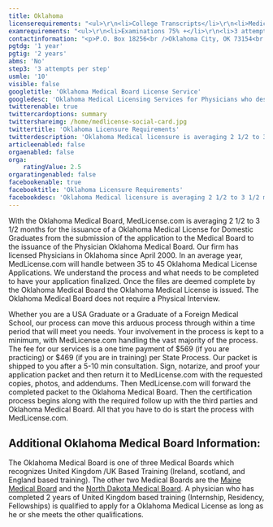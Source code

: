 ```yaml
---
title: Oklahoma
licenserequirements: "<ul>\r\n<li>College Transcripts</li>\r\n<li>Medical School Transcripts</li>\r\n<li>Criminal Background Check</li>\r\n<li>All State Medical Licenses (past/present)</li>\r\n<li>AMA or AOA Profile</li>\r\n<li>All Internships/Residency/Fellowships</li>\r\n<li>ECFMG/5th Pathway</li>\r\n</ul>"
examrequirements: "<ul>\r\n<li>Examinations 75% +</li>\r\n<li>3 attempt limit Step 3 of the USMLE</li>\r\n<li>10 year limit - USMLE</li>\r\n<li>1 year PGY for USA Grads</li>\r\n<li>2 year PGY for International Grads</li>\r\n<li>No - 10 year rule or SPEX</li>\r\n<li>State Exam Accepted if Pre-1975</li>\r\n</ul>"
contactinformation: "<p>P.O. Box 18256<br />Oklahoma City, OK 73154<br />Phone: (405) 962-1400<br />Fax: (405) 962-1499</p>\r\n<p><a href=\"http://www.okmedicalboard.org/\">www.okmedicalboard.org</a></p>"
pgtdg: '1 year'
pgtig: '2 years'
abms: 'No'
step3: '3 attempts per step'
usmle: '10'
visible: false
googletitle: 'Oklahoma Medical Board License Service'
googledesc: 'Oklahoma Medical Licensing Services for Physicians who desire an expedited licensure process when applying to the Oklahoma Medical Board for a license'
twitterenable: true
twittercardoptions: summary
twittershareimg: /home/medlicense-social-card.jpg
twittertitle: 'Oklahoma Licensure Requirements'
twitterdescription: 'Oklahoma Medical licensure is averaging 2 1/2 to 3 1/2 months for  Oklahoma Medical License for Domestic Graduates from the submission of the application to the Medical Board to the issuance of the Physician Oklahoma Medical Board.'
articleenabled: false
orgaenabled: false
orga:
    ratingValue: 2.5
orgaratingenabled: false
facebookenable: true
facebooktitle: 'Oklahoma Licensure Requirements'
facebookdesc: 'Oklahoma Medical licensure is averaging 2 1/2 to 3 1/2 months for  Oklahoma Medical License for Domestic Graduates from the submission of the application to the Medical Board to the issuance of the Physician Oklahoma Medical Board.'
---
```


<p>With the Oklahoma Medical Board, MedLicense.com is averaging 2 1/2 to 3 1/2 months for the issuance of a Oklahoma Medical License for Domestic Graduates from the submission of the application to the Medical Board to the issuance of the Physician Oklahoma Medical Board. Our firm has licensed Physicians in Oklahoma since April 2000. In an average year, MedLicense.com will handle between 35 to 45 Oklahoma Medical License Applications. We understand the process and what needs to be completed to have your application finalized. Once the files are deemed complete by the Oklahoma Medical Board the Oklahoma Medical License is issued. The Oklahoma Medical Board does not require a Physical Interview.</p>
<p>Whether you are a USA Graduate or a Graduate of a Foreign Medical School, our process can move this arduous process through within a time period that will meet you needs. Your involvement in the process is kept to a minimum, with MedLicense.com handling the vast majority of the process. The fee for our services is a one time payment of $569 (if you are practicing) or $469 (if you are in training) per State Process. Our packet is shipped to you after a 5-10 min consultation. Sign, notarize, and proof your application packet and then return it to MedLicense.com with the requested copies, photos, and addendums. Then MedLicense.com will forward the completed packet to the Oklahoma Medical Board. Then the certification process begins along with the required follow up with the third parties and Oklahoma Medical Board. All that you have to do is start the process with MedLicense.com.</p>
<h2 id="mcetoc_1ce9fp0ho0">Additional Oklahoma Medical Board Information:</h2>
<p>The Oklahoma Medical Board is one of three Medical Boards which recognizes United Kingdom /UK Based Training (Ireland, scotland, and England based training). The other two Medical Boards are the <a href="../../licensure-information/state-licensure-requirements/maine">Maine Medical Board</a> and the <a href="../../licensure-information/state-licensure-requirements/north-dakota">North Dakota Medical Board</a>. A physician who has completed 2 years of United Kingdom based training (Internship, Residency, Fellowships) is qualified to apply for a Oklahoma Medical License as long as he or she meets the other qualifications.</p>